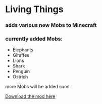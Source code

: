 # Living Things

### adds various new Mobs to Minecraft

### currently added Mobs:

  - Elephants
  - Giraffes
  - Lions
  - Shark
  - Penguin
  - Ostrich
   
  
  
more Mobs will be added soon



[Download the mod here](https://www.curseforge.com/minecraft/mc-mods/living-things)
